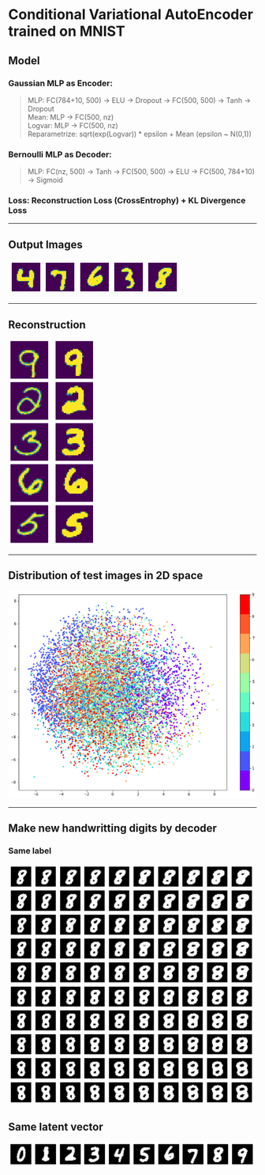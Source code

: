 Conditional Variational AutoEncoder trained on MNIST
=============

## Model
### Gaussian MLP as Encoder:  
> MLP: FC(784+10, 500) → ELU → Dropout → FC(500, 500) → Tanh → Dropout  
> Mean: MLP → FC(500, nz)  
> Logvar: MLP → FC(500, nz)  
> Reparametrize: sqrt(exp(Logvar)) * epsilon + Mean  (epsilon ~ N(0,1))  
  
### Bernoulli MLP as Decoder:  
> MLP: FC(nz, 500) → Tanh → FC(500, 500) → ELU → FC(500, 784+10) → Sigmoid  

### Loss: Reconstruction Loss (CrossEntrophy) + KL Divergence Loss  
  
------------------
## Output Images  
![output_img](./images/output_img.png)  

------------------
## Reconstruction  
![recon_img](./images/recon_img.png)  

------------------
## Distribution of test images in 2D space  
![test_img](./images/test_img.png)  

------------------
## Make new handwritting digits by decoder  
### Same label  
![handwritting_img_1](./images/handwritting_img1.png)
  
## Same latent vector  
![handwritting_img_2](./images/handwritting_img2.png)
